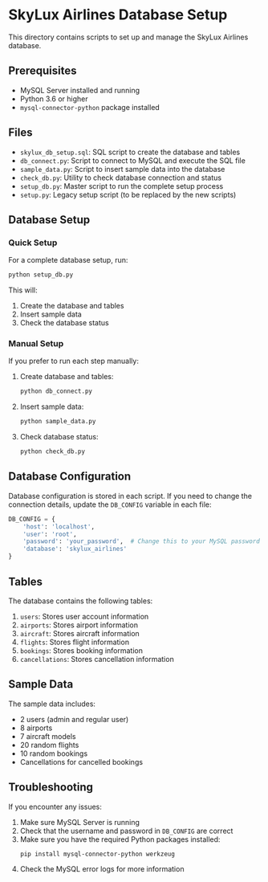 # SkyLux Airlines Database Setup

This directory contains scripts to set up and manage the SkyLux Airlines database.

## Prerequisites

- MySQL Server installed and running
- Python 3.6 or higher
- `mysql-connector-python` package installed

## Files

- `skylux_db_setup.sql`: SQL script to create the database and tables
- `db_connect.py`: Script to connect to MySQL and execute the SQL file
- `sample_data.py`: Script to insert sample data into the database
- `check_db.py`: Utility to check database connection and status
- `setup_db.py`: Master script to run the complete setup process
- `setup.py`: Legacy setup script (to be replaced by the new scripts)

## Database Setup

### Quick Setup

For a complete database setup, run:

```bash
python setup_db.py
```

This will:
1. Create the database and tables
2. Insert sample data
3. Check the database status

### Manual Setup

If you prefer to run each step manually:

1. Create database and tables:
   ```bash
   python db_connect.py
   ```

2. Insert sample data:
   ```bash
   python sample_data.py
   ```

3. Check database status:
   ```bash
   python check_db.py
   ```

## Database Configuration

Database configuration is stored in each script. If you need to change the connection details, update the `DB_CONFIG` variable in each file:

```python
DB_CONFIG = {
    'host': 'localhost',
    'user': 'root',
    'password': 'your_password',  # Change this to your MySQL password
    'database': 'skylux_airlines'
}
```

## Tables

The database contains the following tables:

1. `users`: Stores user account information
2. `airports`: Stores airport information
3. `aircraft`: Stores aircraft information
4. `flights`: Stores flight information
5. `bookings`: Stores booking information
6. `cancellations`: Stores cancellation information

## Sample Data

The sample data includes:
- 2 users (admin and regular user)
- 8 airports
- 7 aircraft models
- 20 random flights
- 10 random bookings
- Cancellations for cancelled bookings

## Troubleshooting

If you encounter any issues:

1. Make sure MySQL Server is running
2. Check that the username and password in `DB_CONFIG` are correct
3. Make sure you have the required Python packages installed:
   ```bash
   pip install mysql-connector-python werkzeug
   ```
4. Check the MySQL error logs for more information 